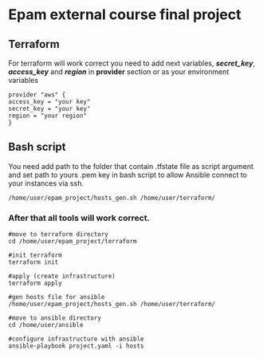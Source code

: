 # Epam external course final project

## Terraform
For terraform will work correct you need to add next variables, ***secret_key***, ***access_key*** and ***region*** in **provider** section or as your environment variables
```shell
provider "aws" {
access_key = "your key"
secret_key = "your key"
region = "your region"
}
```

## Bash script
You need add path to the folder that contain .tfstate file as script argument and set path to yours .pem key in bash script to allow Ansible connect to your instances via ssh.
```shell
/home/user/epam_project/hosts_gen.sh /home/user/terraform/
```

### After that all tools will work correct.
```shell
#move to terraform directory
cd /home/user/epam_project/terraform

#init terraform
terraform init

#apply (create infrastructure)
terraform apply

#gen hosts file for ansible
/home/user/epam_project/hosts_gen.sh /home/user/terraform/

#move to ansible directory
cd /home/user/ansible

#configure infrastructure with ansible
ansible-playbook project.yaml -i hosts
```